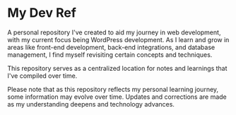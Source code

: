 # My Dev Ref

A personal repository I've created to aid my journey in web development, with my current focus being WordPress development. 
As I learn and grow in areas like front-end development, back-end integrations, and database management, I find myself revisiting certain concepts and techniques. 

This repository serves as a centralized location for notes and learnings that I've compiled over time.

Please note that as this repository reflects my personal learning journey, some information may evolve over time. Updates and corrections are made as my understanding deepens and technology advances.
